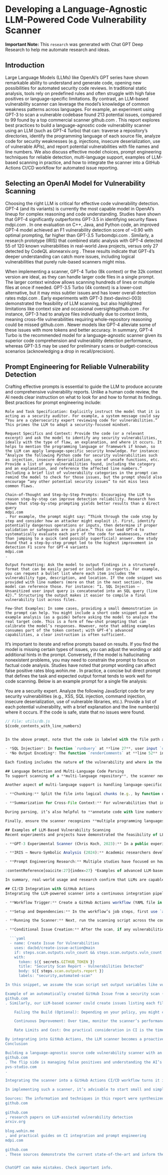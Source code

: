# Developing a Language-Agnostic LLM-Powered Code Vulnerability Scanner

**Important Note:** This ```research``` was generated with Chat GPT Deep Research to help me automate research and ideas.

## Introduction

Large Language Models (LLMs) like OpenAI’s GPT series have shown remarkable ability to understand and generate code, opening new possibilities for automated security code reviews. In traditional static analysis, tools rely on predefined rules and often struggle with high false positives or language-specific limitations. By contrast, an LLM-based vulnerability scanner can leverage the model’s knowledge of common weakness patterns across languages. For example, an experiment using GPT-3 to scan a vulnerable codebase found 213 potential issues, compared to 99 found by a top commercial scanner​
github.com
. This report explores best practices to build a language-agnostic code vulnerability scanner using an LLM (such as GPT-4 Turbo) that can: traverse a repository’s directories, identify the programming language of each source file, analyze code for security weaknesses (e.g. injections, insecure deserialization, use of vulnerable APIs), and report potential vulnerabilities with file names and line numbers. We also discuss effective model choices, prompt engineering techniques for reliable detection, multi-language support, examples of LLM-based scanning in practice, and how to integrate the scanner into a GitHub Actions CI/CD workflow for automated issue reporting.

## Selecting an OpenAI Model for Vulnerability Scanning

Choosing the right LLM is critical for effective code vulnerability detection. GPT-4 (and its variants) is currently the most capable model in OpenAI’s lineup for complex reasoning and code understanding. Studies have shown that GPT-4 significantly outperforms GPT-3.5 in identifying security flaws​
mdpi.com
. In one evaluation on C++, Java, and Python code, an improved GPT-4 model achieved an F1 vulnerability detection score of ~0.90 with optimal prompting, far higher than GPT-3.5 Turbo​
mdpi.com
. Similarly, a research prototype (IRIS) that combined static analysis with GPT-4 detected 55 of 120 known vulnerabilities in real-world Java projects, versus only 27 detected by CodeQL alone​
arxiv.org
. These results indicate that GPT-4’s deeper understanding can catch more issues, including logical vulnerabilities that purely rule-based scanners might miss.

When implementing a scanner, GPT-4 Turbo (8k context) or the 32k context version are ideal, as they can handle larger code files in a single prompt. The larger context window allows scanning hundreds of lines or multiple files at once if needed. GPT-3.5 Turbo (4k context) is a lower-cost alternative, but it may miss subtler issues and has lower overall detection rates​
mdpi.com
. Early experiments with GPT-3 (text-davinci-003) demonstrated the feasibility of LLM scanning, but also highlighted limitations like context size and occasional oversights​
github.com
. For instance, GPT-3 had to analyze files individually due to context limits, meaning cross-file vulnerabilities requiring whole-repository reasoning could be missed​
github.com
. Newer models like GPT-4 alleviate some of these issues with more tokens and better accuracy. In summary, GPT-4 Turbo is the recommended model for a language-agnostic scanner given its superior code comprehension and vulnerability detection performance, whereas GPT-3.5 may be used for preliminary scans or budget-conscious scenarios (acknowledging a drop in recall/precision).

## Prompt Engineering for Reliable Vulnerability Detection

Crafting effective prompts is essential to guide the LLM to produce accurate and comprehensive vulnerability reports. Unlike a human code review, the AI needs clear instruction on what to look for and how to format its findings. Best practices for prompt engineering include:

    Role and Task Specification: Explicitly instruct the model that it is acting as a security auditor. For example, a system message could say “You are a cybersecurity expert reviewing code for vulnerabilities.” This primes the LLM to adopt a security-focused mindset.

    Request Specifics and Context: Provide the code (or a relevant excerpt) and ask the model to identify any security vulnerabilities, ideally with the type of flaw, an explanation, and where it occurs. It helps to mention the programming language or framework if known, so the LLM can apply language-specific security knowledge. For instance: “Analyze the following Python code for security vulnerabilities such as injection, insecure deserialization, use of unsafe functions, etc. Provide a list of any vulnerabilities found, including the category and an explanation, and reference the affected line numbers.” Including a brief list of vulnerability categories in the prompt can remind the model to check for those issues, but the prompt should also encourage “any other potential security issues” to not miss less common flaws.

    Chain-of-Thought and Step-by-Step Prompts: Encouraging the LLM to reason step-by-step can improve detection reliability. Research has shown that step-by-step prompting yields better results than a direct query​
    mdpi.com
    . For example, the prompt might say: “Think through the code step by step and consider how an attacker might exploit it. First, identify potentially dangerous operations or inputs, then determine if proper validation or safeguards are in place.” This can lead GPT-4 to systematically evaluate each part of the code for weaknesses, rather than jumping to a quick (and possibly superficial) answer. One study found that a step-by-step prompt led to the highest improvement in detection F1 score for GPT-4 variants​
    mdpi.com
    .

    Output Formatting: Ask the model to output findings in a structured format that can be easily parsed or included in reports. For example, you can request a bullet list where each item includes the vulnerability type, description, and location. If the code snippet was provided with line numbers (more on that in the next section), the model can reference those. For instance: “1. SQL Injection – Unsanitized user input query is concatenated into an SQL query (line 42).” Structuring the output makes it easier to compile a final vulnerability list across files.

    Few-Shot Examples: In some cases, providing a small demonstration in the prompt can help. You might include a short code snippet and an example analysis (as a guide) before asking the model to analyze the real target code. This is a form of few-shot prompting that can calibrate the model’s responses. However, note that adding examples consumes part of the token context; with GPT-4’s advanced capabilities, a clear instruction is often sufficient.

It’s important to iterate and refine prompts based on results. If you find the model is missing certain types of issues, you can adjust the wording or add additional hints in the prompt. Conversely, if the model is hallucinating nonexistent problems, you may need to constrain the prompt to focus on factual code analysis. Studies have noted that prompt wording can affect false positive rates​
blog.wohin.me
. In practice, a concise but direct prompt that defines the task and expected output format tends to work well for code scanning. Below is an example prompt for a single file analysis:

You are a security expert. Analyze the following JavaScript code for any security vulnerabilities (e.g., XSS, SQL injection, command injection, insecure deserialization, use of vulnerable libraries, etc.). Provide a list of each potential vulnerability, with a brief explanation and the line number(s) where it occurs. If the code is safe, state that no issues were found.

```javascript
// File: utils/db.js
${code_contents_with_line_numbers}


In the above prompt, note that the code is labeled with the file path and enclosed in a code block with syntax hint (JavaScript) – this helps the LLM recognize the language. Including line numbers in the code (which can be pre-generated by the scanning script) allows the model to reference specific locations. The model’s answer to such a prompt might look like: 

- *SQL Injection*: In function `runQuery` at **line 27**, user input `query` is directly concatenated into the SQL string without sanitation. This could allow an attacker to inject SQL commands.  
- *No Output Encoding*: The function `renderComments` at **line 52** inserts user-provided comment text into HTML without encoding, making the application vulnerable to XSS attacks.  

Each finding includes the nature of the vulnerability and where in the file it occurs. Good prompt design will encourage the LLM to be thorough and clear in this manner.

## Language Detection and Multi-Language Code Parsing  
To support scanning of a **multi-language repository**, the scanner needs to identify the language of each source file and possibly adjust analysis accordingly. The simplest approach is to use the file’s extension and known conventions. Most programming languages can be inferred from their file extensions (`.py` for Python, `.js` for JavaScript, `.java` for Java, etc.), which is both fast and reliable in the common case&#8203;:contentReference[oaicite:10]{index=10}. For example, a file ending in `.py` can confidently be classified as Python. In cases where the extension is ambiguous or missing (such as a script with no extension or a header file `.h` that could be C or C++), a bit of content analysis is useful. Checking the **shebang line** (e.g., `#!/usr/bin/env python3`) can reveal the language of scripts without extensions&#8203;:contentReference[oaicite:11]{index=11}. For `.h` headers or other shared extensions, examining keywords in the content (like `#include` vs `import`, or class definitions syntax) can disambiguate C vs C++ vs Objective-C&#8203;:contentReference[oaicite:12]{index=12}. Tools like GitHub’s Linguist or libraries (e.g., **LanguageSniffer** or **guesslang**) implement these heuristics – for instance, LanguageSniffer performs “deep content inspection” for edge cases such as distinguishing C/C++ headers by looking for language-specific keywords&#8203;:contentReference[oaicite:13]{index=13}. In our scanner, after traversing the repository directory, we can use a mapping of extensions to languages and supplement with content-based checks to tag each file with a language. This language info can then be passed into the LLM prompt (as shown in the example prompt above) to help the model apply relevant vulnerability knowledge (for example, alert for SQL injection in PHP files, or command injection in shell scripts, etc.).

Another aspect of multi-language support is handling language-specific **code parsing or structuring** before sending it to the LLM. Generally, LLMs do not require an abstract syntax tree or formal parse – they can work directly on raw code text. However, preparing the code snippet can improve results. It’s wise to **remove or skip large autogenerated files or dependencies** (like `node_modules/`, minified JS, or compiled artifacts) – these are unlikely to contain vulnerabilities in your own code and would waste token space. Focus on first-party source files. If a file is extremely large (approaching or exceeding the model’s context limit), you have a few options: 

- **Chunking:** Split the file into logical chunks (e.g., by function or class, or ~200-300 line blocks) and analyze each chunk separately with the LLM. This ensures each prompt stays under the token limit. The scanner can then aggregate the findings for that file. When chunking, include context in each chunk if possible (e.g., overlap a few lines or mention in the prompt that “this is part X of the file” to provide continuity). Keep in mind that chunking might cause the model to miss vulnerabilities that span chunk boundaries (such as a tainted variable defined in one chunk used in another). It’s a trade-off necessitated by context size. 

- **Summarization for Cross-File Context:** For vulnerabilities that involve multiple files (like misuse of an API in one file and insecure configuration in another), a basic scanner might miss these since it analyzes files independently. A more advanced approach is to use the LLM to summarize important behaviors in each file (or identify entry points) and then do a secondary analysis of those summaries to find multi-file issues. This is a complex enhancement and somewhat experimental. In practice, many vulnerabilities can be found within a single file’s context, especially injections or misuse of functions, as evidenced by GPT-based scanners mostly succeeding with per-file analysis&#8203;:contentReference[oaicite:14]{index=14}.

During parsing, it’s also helpful to **annotate code with line numbers** as mentioned. A simple way is to prepend each line with its number as a comment or within the text (the model will treat it as part of the code context). For instance: `1: def vulnerable_function(user_input):` and so on. The model can then mention “line 1” in its output. If this isn’t done, the scanner can still attempt to map the model’s output back to line numbers by searching for the reported code snippet in the file – but providing line numbers upfront is more straightforward. 

Finally, ensure the scanner recognizes **multiple programming languages** and uses appropriate prompts for each. You might maintain a dictionary of language-specific prompt tweaks or vulnerability focus points. For example, for C/C++ code you might remind the model to check for memory safety issues (buffer overflows, use-after-free), while for Python you’d emphasize insecure deserialization or use of `exec/eval`, and for web languages like JavaScript/TS consider XSS, CSRF, etc. The core scanning logic remains the same; just the contextual hints can be adjusted per language to get the best coverage of vulnerabilities.

## Examples of LLM-Based Vulnerability Scanning  
Recent experiments and projects have demonstrated the feasibility of LLM-driven code scanning, offering insights into effective techniques:

- **GPT-3 Experimental Scanner (Chris Koch, 2023):** In a public experiment, a security researcher used OpenAI’s GPT-3 (text-davinci-003) to scan a repository of intentionally vulnerable code. The results were surprisingly strong – GPT-3 identified more than **200 vulnerabilities** across 129 files, whereas a commercial static analysis tool found only 99&#8203;:contentReference[oaicite:15]{index=15}. GPT-3’s findings included issues like format string exploits, log injection, and buffer mismanagement, and manual review suggested a low false positive rate (only 4 out of 60 sampled reports were false alarms)&#8203;:contentReference[oaicite:16]{index=16}. This showcased the raw power of LLMs to catch security issues across different languages (the test repo contained C, C#, Python, etc., each with known flaws). However, the experiment also noted limitations: due to the 4000-token context limit, the scanner had to analyze each file separately, meaning vulnerabilities that span multiple files or require global context could be missed&#8203;:contentReference[oaicite:17]{index=17}. Indeed, GPT-3 could sometimes infer cross-file issues if they involved common libraries (likely because the model “knows” typical usage of those libraries)&#8203;:contentReference[oaicite:18]{index=18}, but it’s not foolproof. This experiment used relatively straightforward prompts and still achieved good coverage, indicating that even without complex prompt tuning, LLMs have a strong baseline knowledge of common vulnerabilities. (It’s worth noting that GPT-4, being more advanced, would presumably perform even better in such a scenario.) On the flip side, external analyses of this experiment pointed out that GPT-based analysis can produce **false positives** that a less experienced user might take as correct. For example, GPT-3 flagged an “Unvalidated user input could lead to buffer overflow” in a C snippet where the issue was not truly a buffer overflow, showing that the model’s explanation can sometimes be imprecise&#8203;:contentReference[oaicite:19]{index=19}. This underlines the importance of having security experts review the AI’s findings or using the AI in an assistive role rather than an unquestionable authority.

- **IRIS – Neuro-Symbolic Analysis (2024):** Academic researchers developed IRIS, a system that combines GPT-4 with static analysis for **whole-repository** vulnerability reasoning&#8203;:contentReference[oaicite:20]{index=20}&#8203;:contentReference[oaicite:21]{index=21}. In their approach, GPT-4 was prompted to infer *taint flow specifications* and perform contextual reasoning that traditional static analyzers lack&#8203;:contentReference[oaicite:22]{index=22}. The LLM would, for instance, guess which functions are sources, sinks, or sanitizers of untrusted data, and then static analysis checks those guesses against the code. This marriage of AI intuition with formal analysis proved effective – IRIS detected more than double the vulnerabilities CodeQL did on a Java benchmark, and even discovered some new 0-day issues&#8203;:contentReference[oaicite:23]{index=23}. The takeaway for our purposes is that LLMs can augment static analysis by providing insights (e.g. likely data flows or security rules) that would normally require human expertise to encode. While IRIS is a complex solution, it suggests that even a simpler LLM scanner could benefit from some static analysis help – for example, one could use a lightweight static tool to identify suspicious patterns or inputs, and then have the LLM analyze those in detail. Conversely, the LLM could flag things that static analysis misses, such as insecure logic, and those could be double-checked.  

- **Prompt Engineering Research:** Multiple studies have focused on how to prompt LLMs for better vulnerability detection. *Zhang et al.* (2023) explored **prompt-enhanced vulnerability detection** for Java and C/C++ code, finding that the way the query is phrased can significantly impact ChatGPT’s detection capability&#8203;:contentReference[oaicite:24]{index=24}. *David et al.* (2023) optimized prompts for smart contract security analysis and noted that while GPT-4 could catch many issues, it also had a **high false positive rate** in their tests, indicating the prompt needs to be carefully calibrated&#8203;:contentReference[oaicite:25]{index=25}. One effective strategy from these studies is to break the task into sub-tasks in the prompt (e.g., first list all inputs and sensitive operations, then analyze each for potential misuse) – essentially guiding the model’s reasoning. Another strategy is using an ensemble of prompts: for example, **GPTLens** (a framework for smart contracts) runs multiple auditor agents with different prompts to generate varied vulnerability reports, then uses a critic agent (another GPT-4 instance) to merge and rank the findings&#8203;:contentReference[oaicite:26]{index=26}. This two-stage approach (generation + discrimination) reduced random errors and improved accuracy by having the model “double-check” its own work. While running multiple LLM calls per file may be too slow or costly for a CI workflow, these ideas could inspire future enhancements – for instance, running a quick scan with one prompt and then re-prompting the model on the same code to verify or elaborate on the found issues, thereby filtering out spurious results.  

:contentReference[oaicite:27]{index=27} *Examples of advanced LLM-based vulnerability scanning frameworks. **GPTLens** uses multiple GPT-4 auditors to produce independent security reports on a smart contract, then a critic agent merges and ranks the results (reducing errors). **LLM4Vuln** evaluates different prompt schemes (raw code vs. with hints, etc.) to improve the model’s reasoning on vulnerabilities. **GPTScan** combines GPT-based pattern matching with static analysis confirmation to detect smart contract logic flaws&#8203;:contentReference[oaicite:28]{index=28}&#8203;:contentReference[oaicite:29]{index=29}. These approaches illustrate how prompt design and hybrid techniques can boost accuracy in specific domains.*  

In summary, real-world usage and research confirm that LLMs are capable of performing meaningful vulnerability analysis across languages. They excel especially at finding well-known vulnerability patterns (like injection flaws, hardcoded secrets, misuse of crypto, etc.) thanks to the vast training knowledge they possess. However, they are not infallible – they might miss subtle bugs that require understanding of the entire system or runtime behavior, and they might occasionally raise issues that aren’t actually problems. The best results often come from using LLMs as a complement to traditional methods: letting them cast a wide net to find likely issues, then validating those findings with additional tools or expert review.

## CI/CD Integration with GitHub Actions  
Integrating the LLM-powered scanner into a continuous integration pipeline ensures that security checks are automated and continuously applied. **GitHub Actions** is a convenient platform to achieve this, allowing you to run the scanner on every code push or on a schedule. Automating security scans in CI helps catch vulnerabilities early and consistently, without relying on manual reviews&#8203;:contentReference[oaicite:30]{index=30}. Here’s how you can set up the integration:

- **Workflow Trigger:** Create a GitHub Actions workflow (YAML file in `.github/workflows/`) for the security scan. Common triggers are `push` (to certain branches, e.g. main) and pull request events, so that every new code change is scanned. You might also schedule a nightly or weekly scan using the `schedule:` trigger (cron syntax)&#8203;:contentReference[oaicite:31]{index=31}, which can catch issues in dormant parts of the repo or in dependencies over time. For example, a workflow could run the scan daily at midnight and whenever a PR is opened, ensuring both regular monitoring and immediate feedback on new changes.

- **Setup and Dependencies:** In the workflow’s job steps, first use `actions/checkout@v3` (or v4) to pull the repository code. If your scanner is a script (e.g., a Python script that calls the OpenAI API), you may need to set up the runtime environment (for instance, install the OpenAI Python SDK, etc.). Also, add a step to load the OpenAI API key – usually by storing it as a repository secret and then exporting it as an environment variable for the scan script. **Security note:** GitHub Actions allows storing secrets which won’t be printed in logs; ensure the API key is kept secure.

- **Running the Scanner:** Next, run the scanning script across the codebase. This could be a single step like: `- name: Run LLM Vulnerability Scanner\n  run: python3 scan_repo.py` (assuming `scan_repo.py` encapsulates the directory traversal, language detection, and calls to the OpenAI API). The script should output the results, and ideally, produce an artifact or file with the list of vulnerabilities found (for use in the next step). You might have the script generate a Markdown report or a JSON output. Alternatively, the scanning logic could be packaged as a custom Action, but using a straightforward script is often easier for a bespoke tool.

- **Conditional Issue Creation:** After the scan, if any vulnerabilities were detected, the workflow should automatically create a GitHub Issue to alert developers. This can be done with a pre-built action or via a simple API call. One convenient option is to use an Action from the marketplace like **“Create Issue”** (e.g. `dacbd/create-issue-action@main`), which takes the GitHub token and issue content as input and opens a new issue&#8203;:contentReference[oaicite:32]{index=32}&#8203;:contentReference[oaicite:33]{index=33}. You can configure the step to only run when the scan found problems (using the `if:` condition in the workflow). For example: 

  ```yaml
  - name: Create Issue for Vulnerabilities
    uses: dacbd/create-issue-action@main
    if: steps.scan.outputs.vuln_count && steps.scan.outputs.vuln_count != '0'
    with:
      token: ${{ secrets.GITHUB_TOKEN }}
      title: "Security Scan Report - Vulnerabilities Detected"
      body: ${{ steps.scan.outputs.report }}
      labels: "security,automated-scan"

In this snippet, we assume the scan script set output variables like vuln_count and report (the latter could be the markdown text of the findings). The action will create a new issue in the repo with the given title, body, and labels. It’s also possible to mention specific team members or assign the issue to a security team. If you prefer not to use a marketplace action, you could use the GitHub CLI (gh issue create ...) or a direct HTTP POST to GitHub’s API from a script to create an issue. The result is an issue that clearly summarizes the potential vulnerabilities for developers to review.

Example of an automatically created GitHub Issue from a security scan (in this case, an npm audit CI job). The CI workflow opened an issue titled “npm audit found vulnerabilities” and included a summary table of the findings​
github.com
. Similarly, our LLM-based scanner could create issues listing each file, vulnerability type, and line number discovered, giving developers immediate visibility into security problems.

    Failing the Build (Optional): Depending on your policy, you might choose to fail the CI pipeline when vulnerabilities are found (preventing merges on pull requests). This can be done by having the scanner script exit with a non-zero status if issues are detected, or by using the fail output of the issue-creation action. Failing the build makes the problem very visible, but it could also block all merges until addressed. Some teams prefer to not fail the build, and instead just file the issue and perhaps leave a comment on the PR, so that it doesn’t bottleneck development if the findings need triage. A balanced approach is to fail only for high-severity issues or certain categories, and just warn for others.

    Continuous Improvement: Over time, monitor the scanner’s performance in CI. Check the issues it creates – are there false positives or noise? If so, refine the prompt or add post-processing filters in the script (for example, ignore a known safe function usage that the model keeps flagging). Also, update the prompt or vulnerability knowledge as new security best practices emerge. Because the scanner uses an LLM via API, you can iteratively improve it without changing the underlying model – prompt engineering updates or adding a small rule-based filter can go a long way to tuning the results to your codebase’s needs.

    Rate Limits and Cost: One practical consideration in CI is the time and cost of using the OpenAI API. Scanning a large repository file-by-file with GPT-4 can be time-consuming and potentially costly (since API usage is pay-per-token). Mitigate this by scanning only the diff for pull requests (i.e., new or modified code, rather than the whole repo) – this speeds up feedback on incremental changes. For scheduled full scans, you might use GPT-3.5 for a quick pass and GPT-4 for thorough analysis on critical parts. Also ensure your Action is configured with a reasonable timeout and that you handle API errors (the script should catch exceptions from the OpenAI API calls to avoid failing the entire workflow unpredictably). Caching results for unchanged files can also save time: if code hasn’t changed since the last run, skip re-scanning it (unless the model’s knowledge might change, which in a static code scenario it won’t, so caching is fine).

By integrating into GitHub Actions, the LLM scanner becomes a proactive tool in your DevSecOps pipeline. Every code push can be checked, and any issues discovered are immediately logged for the team. Developers will see a security issue just like any other CI failure or issue, and can address it on the spot. This automation can significantly reduce the window of time that vulnerabilities live in the codebase. It’s akin to having an AI security expert review each pull request in real-time. Just remember to treat the AI’s findings as assistive – they are there to highlight suspicious code, which then warrants a closer look or testing. With a well-tuned prompt and GPT-4’s strong capabilities, the scanner can reliably catch many common vulnerabilities and provide useful context that speeds up remediation.
Conclusion

Building a language-agnostic source code vulnerability scanner with an LLM combines the strengths of AI code understanding with the practicality of automation. By carefully selecting a powerful model (GPT-4 Turbo) and guiding it with well-crafted prompts, we can scan through diverse codebases (Python, JavaScript, Java, C/C++, and more) to uncover security flaws that might otherwise go unnoticed. Key technical ingredients like robust language detection, handling large files, and structuring the AI’s output allow the scanner to function across a variety of file types and sizes. We’ve seen from examples that LLMs are capable of catching a wide range of issues – from injections to logic bugs – often rivaling traditional scanners in coverage​
github.com
. The flip side is managing false positives and understanding the AI’s limits, which prompt refinement and occasional human oversight can mitigate​
pvs-studio.com
.

Integrating the scanner into a GitHub Actions CI/CD workflow turns it into a continuous guardrail for your repository. Every commit or pull request triggers an automated audit, and any potential vulnerabilities are surfaced immediately as GitHub issues or CI alerts for developers to triage. This encourages a security-by-design culture, where code is scrutinized for safety as it’s written, not months later during a penetration test. Moreover, because the scanner is language-agnostic and driven by the LLM’s knowledge, it can be extended to new languages or frameworks with minimal changes – a new file type is just another prompt context for the model, which likely already knows the common pitfalls of that technology.

In implementing such a scanner, it’s advisable to start small and simple: perhaps run the LLM on a few critical files or modules to see the quality of results, then gradually scale up. Pay attention to the output, adjust prompts, and build trust in the tool’s findings. Over time, the LLM scanner can become an invaluable automated code reviewer, flagging security issues early and complementing your other static analysis or dependency scanning tools. With the rapid improvements in LLM capabilities, we can expect these AI-based scanners to become even more accurate and integral to secure software development workflows. By following the best practices outlined – from model selection and prompt engineering to CI integration – you can develop a reliable, multi-language vulnerability scanning system powered by cutting-edge AI. The result is a more secure codebase and a development process that proactively defends against bugs and vulnerabilities from the moment code is written.

Sources: The information and techniques in this report were synthesized from a range of references, including experiments with GPT-based code analysis​
github.com
​
github.com
, research papers on LLM-assisted vulnerability detection​
arxiv.org
​
blog.wohin.me
, and practical guides on CI integration and prompt engineering​
mdpi.com
​
github.com
. These sources demonstrate the current state-of-the-art and inform the recommended best practices for building an LLM-driven code vulnerability scanner.


ChatGPT can make mistakes. Check important info.
